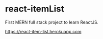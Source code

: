 # react-itemList
First MERN full stack project to learn ReactJS.

https://react-item-list.herokuapp.com
